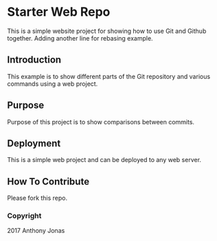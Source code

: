 # Starter Web Repo

This is a simple website project for showing how to use Git and Github together.
Adding another line for rebasing example.

## Introduction

This example is to show different parts of the Git repository and various commands using a web project.

## Purpose

Purpose of this project is to show comparisons between commits.

## Deployment

This is a simple web project and can be deployed to any web server.

## How To Contribute

Please fork this repo.

### Copyright

2017 Anthony Jonas